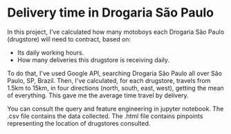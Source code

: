 # Delivery time in Drogaria São Paulo

In this project, I've calculated how many motoboys each Drogaria São Paulo (drugstore) will need to contract, based on:
- Its daily working hours.
- How many deliveries this drugstore is receiving daily.

To do that, I've used Google API, searching Drogaria São Paulo all over São Paulo, SP, Brazil. Then, I've calculated, for each drugstore, travels from 1.5km to 15km, in four directions (north, south, east, west), getting the mean of everything. This gave me the average time travel by delivery.

You can consult the query and feature engineering in jupyter notebook. The .csv file contains the data collected. The .html file contains pinpoints representing the location of drugstores consulted.

